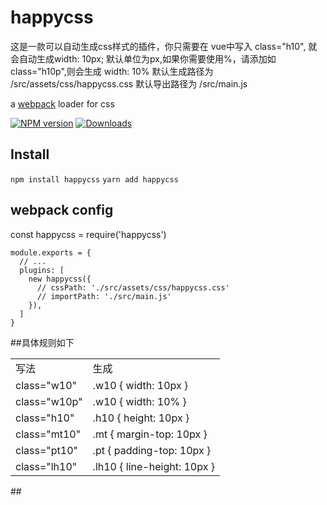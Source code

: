 
# happycss
这是一款可以自动生成css样式的插件，你只需要在 vue中写入 class="h10", 就会自动生成width: 10px;
默认单位为px,如果你需要使用%，请添加如 class="h10p",则会生成 width: 10%
默认生成路径为 /src/assets/css/happycss.css
默认导出路径为 /src/main.js


a [webpack](http://webpack.github.io/) loader for css

[![NPM version][npm-image]][npm-url]
[![Downloads][downloads-image]][downloads-url]

[npm-image]: https://img.shields.io/npm/v/px2rem-loader.svg
[npm-url]: https://www.npmjs.com/package/happycss
[downloads-image]: http://img.shields.io/npm/dm/px2rem-loader.svg
[downloads-url]: https://www.npmjs.com/package/happycss

## Install

`npm install happycss`
`yarn add happycss`

## webpack config

const happycss = require('happycss')
```
module.exports = {
  // ...
  plugins: [
    new happycss({
      // cssPath: './src/assets/css/happycss.css'
      // importPath: './src/main.js'
    }),
  ]
}
```
##具体规则如下

<table>
  <tr>
    <td>写法</td><td>生成</td>
  </tr>
  <tr>
    <td>class="w10"</td><td>.w10 { width: 10px }</td>
  </tr>
  <tr>
    <td>class="w10p"</td><td>.w10 { width: 10% }</td>
  </tr>
  <tr>
    <td>class="h10"</td><td>.h10 { height: 10px }</td>
  </tr>
  <tr>
    <td>class="mt10"</td><td>.mt { margin-top: 10px }</td>
  </tr>
  <tr>
    <td>class="pt10"</td><td>.pt { padding-top: 10px }</td>
  </tr>
  <tr>
    <td>class="lh10"</td><td>.lh10 { line-height: 10px }</td>
  </tr>
</table>
## 

